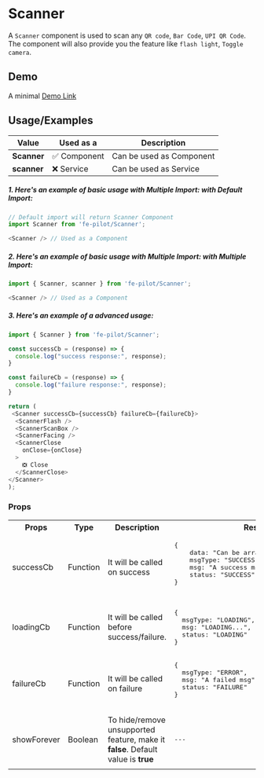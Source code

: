# Scanner

A ```Scanner``` component is used to scan any ```QR code```, ```Bar Code```, ```UPI QR Code```. The component will also provide you the feature like ```flash light```, ```Toggle camera```.


## Demo

A minimal [Demo Link](https://6jpxdq.csb.app/?component=Scanner)


## Usage/Examples

| Value |  Used as a  | Description|
|--------- | -------- |-----------------|
| <b>Scanner</b> | :white_check_mark: Component | Can be used as Component |
| <b>scanner<b> | :x: Service | Can be used as Service |

##### 1. Here's an example of basic usage with Multiple Import: with Default Import:
```javascript
// Default import will return Scanner Component
import Scanner from 'fe-pilot/Scanner';

<Scanner /> // Used as a Component

```

##### 2. Here's an example of basic usage with Multiple Import: with Multiple Import:
```javascript
import { Scanner, scanner } from 'fe-pilot/Scanner';

<Scanner /> // Used as a Component

```

##### 3. Here's an example of a advanced usage:

```javascript
import { Scanner } from 'fe-pilot/Scanner';

const successCb = (response) => {
  console.log("success response:", response);
}

const failureCb = (response) => {
  console.log("failure response:", response);
}

return (
 <Scanner successCb={successCb} failureCb={failureCb}>
  <ScannerFlash />
  <ScannerScanBox />
  <ScannerFacing />
  <ScannerClose
    onClose={onClose}
  >
    ❎ Close
  </ScannerClose>
</Scanner>
);

```

### Props

<table>
  <tr>
    <th>
      Props
    </th>
    <th>
      Type
    </th>
    <th>
      Description
    </th>
    <th>
      Response
    </th>
  </tr>
  <tr>
    <td>
        successCb
    </td>
    <td>Function</td>
    <td> It will be called on success</td>
    <td>
      <pre>
{
    data: "Can be array/object/string/number",
    msgType: "SUCCESSFUL",
    msg: "A success msg",
    status: "SUCCESS"
}
      </pre>
    </td>
  </tr>
  <tr>
    <td>
        loadingCb
    </td>
    <td>Function</td>
    <td>
      It will be called before success/failure.
    </td>
    <td>
      <pre>
{
  msgType: "LOADING",
  msg: "LOADING...",
  status: "LOADING"
}
</pre>
    </td>
  </tr>
  <tr>
    <td>
        failureCb
    </td>
    <td>Function</td>
    <td>
      It will be called on failure
    </td>
    <td>
       <pre>
{
  msgType: "ERROR",
  msg: "A failed msg",
  status: "FAILURE"
}
       </pre>
    </td>
  </tr>
   <tr>
    <td>
        showForever
    </td>
     <td>Boolean</td>
    <td>To hide/remove unsupported feature, make it <b>false</b>. Default value is <b>true</b></td>
    <td> <pre>---</pre> </td>
  </tr>
  <tr>
    <td></td>
    <td></td>
    <td></td>
    <td></td>
  </tr>
</table>

